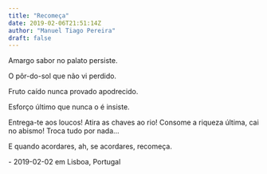```yaml
---
title: "Recomeça"
date: 2019-02-06T21:51:14Z
author: "Manuel Tiago Pereira"
draft: false
---
```


Amargo sabor no palato
persiste.

O pôr-do-sol que não vi
perdido.

Fruto caído nunca provado
apodrecido.

Esforço último que nunca o é
insiste.

Entrega-te aos loucos!
Atira as chaves ao rio!
Consome a riqueza última,
cai no abismo!
Troca tudo por nada...

E quando acordares,
ah, se acordares,
recomeça.

\- 2019-02-02 em Lisboa, Portugal
